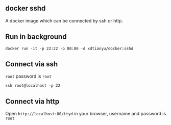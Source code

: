 ## docker sshd

A docker image which can be connected by ssh or http.

## Run in background

```shell
docker run -it -p 22:22 -p 80:80 -d xdtianyu/docker:sshd
```

## Connect via ssh

`root` password is `root`

```shell
ssh root@localhost -p 22
```

## Connect via http

Open `http://localhost:80/ttyd` in your browser, username and password is `root`
